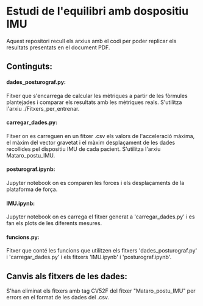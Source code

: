 # Estudi de l'equilibri amb dospositiu IMU
Aquest repositori recull els arxius amb el codi per poder replicar els resultats presentats en el document PDF.

## Continguts:
#### dades_posturograf.py: 
Fitxer que s'encarrega de calcular les mètriques a partir de les fòrmules plantejades i comparar els resultats amb les mètriques reals. S'utilitza l'arxiu ./Fitxers_per_entrenar.
#### carregar_dades.py: 
Fitxer on es carreguen en un fitxer .csv els valors de l'acceleració màxima, el màxim del vector gravetat i el màxim desplaçament de les dades recollides pel dispositiu IMU de cada pacient. S'utilitza l'arxiu Mataro_postu_IMU. 
#### posturograf.ipynb:
Jupyter notebook on es comparen les forces i els desplaçaments de la plataforma de força.
#### IMU.ipynb:
Jupyter notebook on es carrega el fitxer generat a 'carregar_dades.py' i es fan els plots de les diferents mesures.
#### funcions.py: 
Fitxer que conté les funcions que utilitzen els fitxers 'dades_posturograf.py' i 'carregar_dades.py' i els fitxers 'IMU.ipynb' i 'posturograf.ipynb'.

## Canvis als fitxers de les dades:
S'han eliminat els fitxers amb tag CV52F del fitxer "Mataro_postu_IMU" per errors en el format de les dades del .csv.


